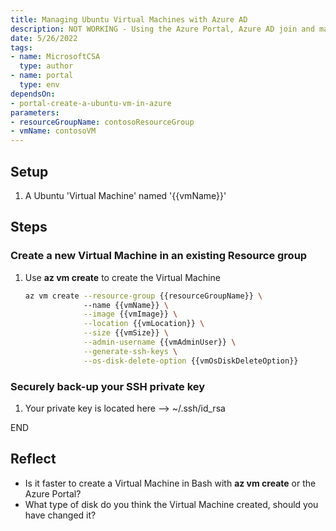 ```yaml
---
title: Managing Ubuntu Virtual Machines with Azure AD
description: NOT WORKING - Using the Azure Portal, Azure AD join and manage an Ubuntu Virtual Machine
date: 5/26/2022
tags:
- name: MicrosoftCSA
  type: author
- name: portal
  type: env
dependsOn:
- portal-create-a-ubuntu-vm-in-azure
parameters:
- resourceGroupName: contosoResourceGroup
- vmName: contosoVM
---
```


## Setup

1. A Ubuntu 'Virtual Machine' named '{{vmName}}'

## Steps

### Create a new Virtual Machine in an existing Resource group

1. Use **az vm create** to create the Virtual Machine

   ```bash
   az vm create --resource-group {{resourceGroupName}} \ 
                --name {{vmName}} \
                --image {{vmImage}} \
                --location {{vmLocation}} \
                --size {{vmSize}} \
                --admin-username {{vmAdminUser}} \
                --generate-ssh-keys \
                --os-disk-delete-option {{vmOsDiskDeleteOption}} 
   ```

### Securely back-up your SSH private key

1. Your private key is located here --> ~/.ssh/id_rsa

END

## Reflect

- Is it faster to create a Virtual Machine in Bash with **az vm create** or the Azure Portal?
- What type of disk do you think the Virtual Machine created, should you have changed it?
